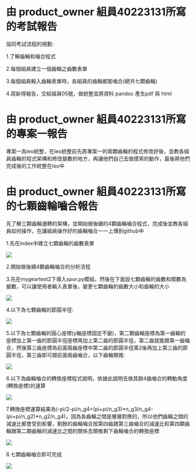 # 由 product_owner 組員40223131所寫的考試報告
協同考試流程的規劃:

1.了解齒輪和嚙合程式

2.每個組員建立一個齒輪之齒數表單

3.每個組員輸入齒輪表單時，各組員的齒輪都能嚙合(總共七顆齒輪)

4.寫新得報告，交給組員05號，做統整並將資料 pandoc 產生pdf 與 html

# 由 product_owner 組員40223131所寫的專案一報告

專案一為leo統整，在leo統整前先將專案一的兩顆齒輪的程式修改好後，並教各組員齒輪的程式架構和修改變數的地方，再讓他們自己去做摸索的動作，最後將他們完成後的工作統整在leo中

# 由 product_owner 組員40223131所寫的七顆齒輪嚙合報告

先了解三顆齒輪運轉的架構，並開始做後續的4顆齒輪嚙合程式，完成後並教各組員如何操作，在讓組員操作好的齒輪嚙合一一上傳到github中

1.先在index中建立七顆齒輪的齒數表單

![](https://copy.com/pACMaoXJ4kpPvEtx)

2.開始做後續4顆齒輪嚙合的分析流程

3.先在mygeartest2下導入spur.py模組，然後在下面設七顆齒輪的齒數和模數為變數，可以讓使用者輸入表單後，變更七顆齒輪的齒數大小和齒輪的大小

![](https://copy.com/KnQpQzCYszRrIz4Q)

4.以下為七顆齒輪的節圓半徑:

![](https://copy.com/kf8GdJeHsIOCshTN)

5.以下為七顆齒輪的圓心座標(y軸座標固定不變)，第二顆齒輪座標為第一齒輪的座標加上第一齒的節圓半徑座標再加上第二齒的節圓半徑，第二齒就能跟第一齒嚙合，然後第三齒座標為前面兩齒座標中第二齒的節圓半徑乘2後再加上第三齒的節圓半徑，第三齒即可跟前面兩齒嚙合，以下齒輪類推:

![](https://copy.com/rxpyZx3agHjhL4GZ)

6.以下為齒輪嚙合的轉換座標程式說明，依據此說明去做其餘4齒嚙合的轉動角度(轉換座標)的運算

![](https://copy.com/a3IYj0e2Iz0UxexS)

7.轉換座標運算結果為(-pi/2-pi/n_g4+(pi+pi/n_g3)*n_g3/n_g4-(pi+pi/n_g2)*n_g2/n_g4)，因為各齒輪之間是層層對應的，所以他們齒輪之間的減速比都會受到影響，剩餘的齒輪嚙合按第四齒跟第三齒嚙合的減速比和第四顆齒輪跟第二顆齒輪的減速比之間的關係去類推剩下齒輪嚙合的轉換座標

![](https://copy.com/Gk2omiy3VgZVXy84)

8.七顆齒輪嚙合即可完成

![](https://copy.com/sKJycdbcxsEDwKXc)



